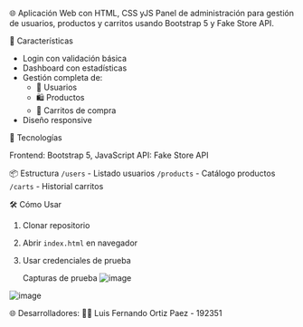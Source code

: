 🌐 Aplicación Web con HTML, CSS yJS
Panel de administración para gestión de usuarios, productos y carritos usando Bootstrap 5 y Fake Store API.

🚀 Características

- Login con validación básica
- Dashboard con estadísticas
- Gestión completa de:
  - 👥 Usuarios
  - 🛍️ Productos
  - 🛒 Carritos de compra
- Diseño responsive

🔧 Tecnologías

 Frontend: Bootstrap 5, JavaScript
 API: Fake Store API

 📦 Estructura
`/users` - Listado usuarios
`/products` - Catálogo productos
`/carts` - Historial carritos

🛠 Cómo Usar

1. Clonar repositorio
2. Abrir `index.html` en navegador
3. Usar credenciales de prueba

   Capturas de prueba
![image](https://github.com/user-attachments/assets/c21dc3cf-c5cc-4c12-9bad-5c819bfd7652)

![image](https://github.com/user-attachments/assets/aef8124c-b889-4c22-8f86-7fe1a08ffa33)



🌐 Desarrolladores:
👨‍💻 Luis Fernando Ortiz Paez - 192351
